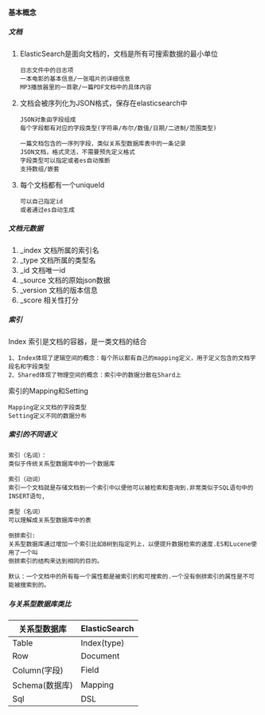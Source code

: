 #### 基本概念

##### 文档

1. ElasticSearch是面向文档的，文档是所有可搜索数据的最小单位

   ```
   日志文件中的日志项
   一本电影的基本信息/一张唱片的详细信息
   MP3播放器里的一首歌/一篇PDF文档中的具体内容
   ```

2. 文档会被序列化为JSON格式，保存在elasticsearch中

   ```
   JSON对象由字段组成
   每个字段都有对应的字段类型(字符串/布尔/数值/日期/二进制/范围类型)
   
   一篇文档包含的一序列字段，类似关系型数据库表中的一条记录
   JSON文档，格式灵活，不需要预先定义格式
   字段类型可以指定或者es自动推断
   支持数组/嵌套
   ```

3. 每个文档都有一个uniqueId

   ```
   可以自己指定id
   或者通过es自动生成
   ```

   

##### 文档元数据

1. _index 文档所属的索引名
2. _type 文档所属的类型名
3. _id 文档唯一id
4. _source 文档的原始json数据
5. _version 文档的版本信息
6. _score 相关性打分



##### 索引

Index 索引是文档的容器，是一类文档的结合

```
1、Index体现了逻辑空间的概念：每个所以都有自己的mapping定义，用于定义包含的文档字段名和字段类型
2、Shared体现了物理空间的概念：索引中的数据分散在Shard上
```

索引的Mapping和Setting

```
Mapping定义文档的字段类型
Setting定义不同的数据分布
```



##### 索引的不同语义

```
索引（名词）：
类似于传统关系型数据库中的一个数据库

索引（动词）
索引一个文档就是存储文档到一个索引中以便他可以被检索和查询到.非常类似于SQL语句中的INSERT语句,

类型（名词）
可以理解成关系型数据库中的表

倒排索引:
关系型数据库通过增加一个索引比如B树到指定列上，以便提升数据检索的速度.ES和Lucene使用了一个叫
倒排索引的结构来达到相同的目的。

默认：一个文档中的所有每一个属性都是被索引的和可搜索的.一个没有倒排索引的属性是不可能被搜索到的。
```



##### 与关系型数据库类比

| 关系型数据库   | ElasticSearch |
| -------------- | ------------- |
| Table          | Index(type)   |
| Row            | Document      |
| Column(字段)   | Field         |
| Schema(数据库) | Mapping       |
| Sql            | DSL           |

